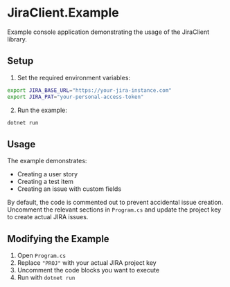 # JiraClient.Example

Example console application demonstrating the usage of the JiraClient library.

## Setup

1. Set the required environment variables:

```bash
export JIRA_BASE_URL="https://your-jira-instance.com"
export JIRA_PAT="your-personal-access-token"
```

2. Run the example:

```bash
dotnet run
```

## Usage

The example demonstrates:
- Creating a user story
- Creating a test item
- Creating an issue with custom fields

By default, the code is commented out to prevent accidental issue creation. Uncomment the relevant sections in `Program.cs` and update the project key to create actual JIRA issues.

## Modifying the Example

1. Open `Program.cs`
2. Replace `"PROJ"` with your actual JIRA project key
3. Uncomment the code blocks you want to execute
4. Run with `dotnet run`
